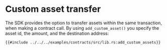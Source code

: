 # Custom asset transfer

The SDK provides the option to transfer assets within the same transaction, when making a contract call. By using `add_custom_asset()` you specify the asset id, the amount, and the destination address:

```rust,ignore
{{#include ../../../examples/contracts/src/lib.rs:add_custom_assets}}
```
